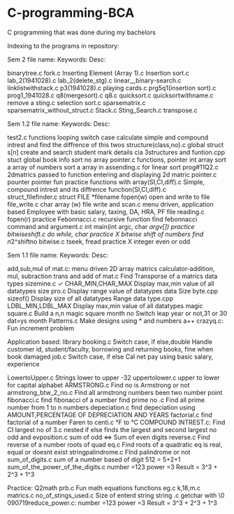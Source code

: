 # C-programming-BCA
C programming that was done during my bachelors

Indexing to the programs in repository:

Sem 2
file name:						            Keywords:					                        Desc:

binarytree.c
fork.c
Inserting Element (Array 1).c
Insertion sort.c
lab_2(1941028).c
lab_2(delete_stg).c
linear__binary-search.c
linklistwithstack.c
p3(1941028).c
playing cards.c
prg5q1(insertion sort).c
prog1_1941028.c
q8(mergesort).c
q8.c
quicksort.c
quicksortwithname.c
remove a sting.c
selection sort.c
sparsematrix.c
sparsematrix_without_struct.c
Stack.c
Sting_Search.c
transpose.c


Sem 1.2
file name:						            Keywords:					                        Desc:

test2.c						                functions looping switch case		          calculate simple and compound intrest and find the diffrence of this twos
structure(class,no).c				      global struct s[n]			                  create and search student mark details
cia 3structures and funtion.cpp		stuct global				                      book info
sort no array pointer.c				    functions, pointer int array		          sort a array of numbers
sort a array in assending.c			  for						                            linear sort
prog#11Q2.c						            2dmatrics passed to function 		          entering and displaying 2d matric 
pointer.c						              pounter					                          pointer fun practice
functions with array(SI,CI,diff).c								                          Simple, compound intrest and its diffrence
function(SI,CI,diff).c			
struct_filefinder.c				        struct FILE *filename fopen(w)	          open and write to file							
file_write.c					            char array (w)
file write and scan.c				      menu driven, application based	          Employee with basic salary, taxing, DA, HRA, PF
file reading.c					          fopen(r)					                        practice
Febonnacci.c					            recursive function			                  find febonnacci
command and argument.c				    int main(int argc, char *argv[])	        practice
bitwiseshift.c					          do while, char				                    practice X bitwise shift of numbers find n*2^shiftno
bitwise.c						              tseek, fread				                      practice X integer even or odd


Sem 1.1
file name:						            Keywords:					                        Desc:

add,sub,mul of mat.c:										                                    menu driven 2D array matrics calculator-addition, mul, subraction 
trans and add of mat.c										                                  Find Transporse of a matrics
data types sizemine.c	✓			      CHAR_MIN,CHAR_MAX				                  Display max,min value of all datatypes
size pro.c												                                          Display range value of datatypes
data Size byte.cpp				        sizeof()					                        Display size of all datatypes
Range data type.cpp				        LDBL_MIN,LDBL_MAX				                  Display max,min value of all datatypes
magic square.c											                                        Build a n,n magic square
month no						              Switch					                          leap year or not,31 or 30 dat=ys month
Patterns.c												                                          Make designs using * and numbers
a++ crazyq.c:											                                          Fun increment problem

Application based:
library booking.c					        Switch case, if else,double		            Handle customer id, student/faculty, borrowing and returning books, fine when book damaged
job.c							                Switch case, if else			                Cal net pay using basic salary, experience


LowertoUpper.c					          Strings					                          lower to upper -32
uppertolower.c											                                        upper to lower for capital alphabet
ARMSTRONG.c												                                          Find no is Armstrong or not
armstrong_btw_2_no.c										                                    Find all armstrong numbers been two number point
fibonacci.c												                                          find fibonacci of a number
find prime no .c											                                      Find all prime number from 1 to n numbers
depeciation.c											                                          find depeciation using AMOUNT,PERCENTAGE OF DEPRECIATION AND YEARS
factorial.c												                                          find factorial of a number
Faren to centi.c											                                      °F to °C
COMPOUND INTREST.c:										                                      Find CI 
largest no of 3.c					        nested if else				                    finds the largest and second largest no
odd and evposition.c										                                    sum of odd <=> Sum of even digits
reverse.c												                                            Find reverse of a number
roots of quad eq.c										                                      Find roots of a quadratic eq is real, equal or doesnt exist
stringpalindrome.c										                                      FInd palindrome or not
sum_of_digits.c											                                        sum of a number based of digit 512 = 5+2+1
sum_of_the_power_of_the_digits.c								                            number =123 power =3 	Result = 3^3 + 2^3 + 1^3
	
Practice:
Q2math prb.c											                                          Fun math equations
functions eg.c
k,18,m.c
matrics.c
no_of_stings_used.c										                                      Size of enterd string
string .c						                                                        getchar with \0
090719reduce_power.c: 										                                  number =123 power =3 	Result = 3^3 + 2^3 + 1^3





